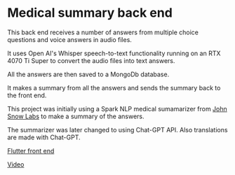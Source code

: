 # Medical summary back end

This back end receives a number of answers from multiple choice questions and voice answers in audio files. 

It uses Open AI's Whisper speech-to-text functionality running on an RTX 4070 Ti Super to convert the audio files into text answers.

All the answers are then saved to a MongoDb database.

It makes a summary from all the answers and sends the summary back to the front end.

This project was initially using a Spark NLP medical sumamarizer from [John Snow Labs](https://nlp.johnsnowlabs.com/medical_text_summarization) to make a summary of the answers.

The summarizer was later changed to using Chat-GPT API. Also translations are made with Chat-GPT.

[Flutter front end](https://github.com/mabackma/medical_questionnaire)

[Video](https://www.youtube.com/watch?v=LpVu0fCTQkw)
